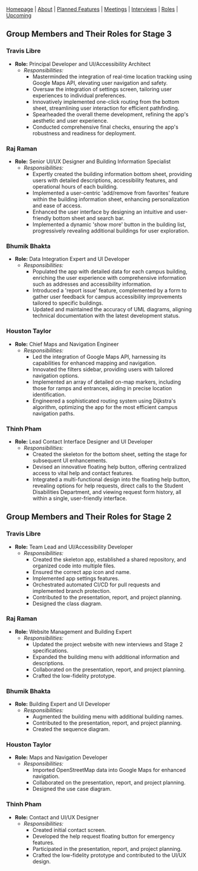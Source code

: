 [Homepage](index.md) | [About](about.md) | [Planned Features](features.md) | [Meetings](meetings.md) | [Interviews](interviews.md) | [Roles](roles.md) | [Upcoming](upcoming.md)

## Group Members and Their Roles for Stage 3

### Travis Libre
- **Role:** Principal Developer and UI/Accessibility Architect
  - *Responsibilities:*
    - Masterminded the integration of real-time location tracking using Google Maps API, elevating user navigation and safety.
    - Oversaw the integration of settings screen, tailoring user experiences to individual preferences.
    - Innovatively implemented one-click routing from the bottom sheet, streamlining user interaction for efficient pathfinding.
    - Spearheaded the overall theme development, refining the app's aesthetic and user experience.
    - Conducted comprehensive final checks, ensuring the app's robustness and readiness for deployment.

### Raj Raman
- **Role:** Senior UI/UX Designer and Building Information Specialist
  - *Responsibilities:*
    - Expertly created the building information bottom sheet, providing users with detailed descriptions, accessibility features, and operational hours of each building.
    - Implemented a user-centric 'add/remove from favorites' feature within the building information sheet, enhancing personalization and ease of access.
    - Enhanced the user interface by designing an intuitive and user-friendly bottom sheet and search bar.
    - Implemented a dynamic 'show more' button in the building list, progressively revealing additional buildings for user exploration.

### Bhumik Bhakta
- **Role:** Data Integration Expert and UI Developer
  - *Responsibilities:*
    - Populated the app with detailed data for each campus building, enriching the user experience with comprehensive information such as addresses and accessibility information.
    - Introduced a 'report issue' feature, complemented by a form to gather user feedback for campus accessibility improvements tailored to specific buildings.
    - Updated and maintained the accuracy of UML diagrams, aligning technical documentation with the latest development status.

### Houston Taylor
- **Role:** Chief Maps and Navigation Engineer
  - *Responsibilities:*
    - Led the integration of Google Maps API, harnessing its capabilities for enhanced mapping and navigation.
    - Innovated the filters sidebar, providing users with tailored navigation options.
    - Implemented an array of detailed on-map markers, including those for ramps and entrances, aiding in precise location identification.
    - Engineered a sophisticated routing system using Dijkstra's algorithm, optimizing the app for the most efficient campus navigation paths.

### Thinh Pham
- **Role:** Lead Contact Interface Designer and UI Developer
  - *Responsibilities:*
    - Created the skeleton for the bottom sheet, setting the stage for subsequent UI enhancements.
    - Devised an innovative floating help button, offering centralized access to vital help and contact features.
    - Integrated a multi-functional design into the floating help button, revealing options for help requests, direct calls to the Student Disabilities Department, and viewing request form history, all within a single, user-friendly interface.

## Group Members and Their Roles for Stage 2

### Travis Libre
- **Role:** Team Lead and UI/Accessibility Developer
  - *Responsibilities:*
    - Created the skeleton app, established a shared repository, and organized code into multiple files.
    - Ensured the correct app icon and name.
    - Implemented app settings features.
    - Orchestrated automated CI/CD for pull requests and implemented branch protection.
    - Contributed to the presentation, report, and project planning.
    - Designed the class diagram.

### Raj Raman
- **Role:** Website Management and Building Expert
  - *Responsibilities:*
    - Updated the project website with new interviews and Stage 2 specifications.
    - Expanded the building menu with additional information and descriptions.
    - Collaborated on the presentation, report, and project planning.
    - Crafted the low-fidelity prototype.

### Bhumik Bhakta
- **Role:** Building Expert and UI Developer
  - *Responsibilities:*
    - Augmented the building menu with additional building names.
    - Contributed to the presentation, report, and project planning.
    - Created the sequence diagram.

### Houston Taylor
- **Role:** Maps and Navigation Developer
  - *Responsibilities:*
    - Imported OpenStreetMap data into Google Maps for enhanced navigation.
    - Collaborated on the presentation, report, and project planning.
    - Designed the use case diagram.

### Thinh Pham
- **Role:** Contact and UI/UX Designer
  - *Responsibilities:*
    - Created initial contact screen.
    - Developed the help request floating button for emergency features.
    - Participated in the presentation, report, and project planning.
    - Crafted the low-fidelity prototype and contributed to the UI/UX design.
